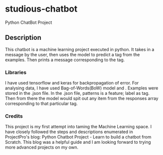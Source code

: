 # studious-chatbot
Python ChatBot Project
## Description
This chatbot is a machine learning project executed in python. It takes in a message by the user, then uses the model to predict a tag from the examples. Then prints a message corresponding to the tag.

### Libraries 
I have used tensorflow and keras for backpropagation of error. For analysing data, I have used Bag-of-Words(BoW) model and . Examples were stored in the .json file. In the .json file, patterns is a feature; label as tag. Then from there the model would spit out any item from the responses array corresponding to that particular tag.

### Credits
This project is my first attempt into taming the Machine Learning space. I have closely followed the steps and descriptions enumerated in ProjectPro's blog: Python Chatbot Project - Learn to build a chatbot from Scratch. This blog was a helpful guide and I am looking forward to trying more advanced projects on my own.
